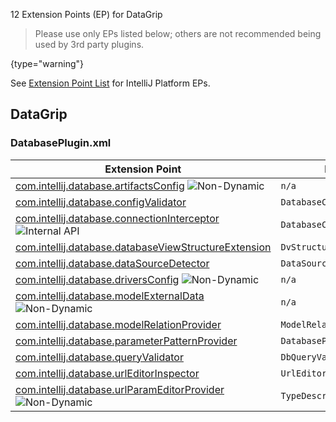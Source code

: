 [//]: # (title: DataGrip Extension Point List)

<!-- Copyright 2000-2021 JetBrains s.r.o. and other contributors. Use of this source code is governed by the Apache 2.0 license that can be found in the LICENSE file. -->

12 Extension Points (EP) for DataGrip

 > Please use only EPs listed below; others are not recommended being used by 3rd party plugins.
 >
 {type="warning"}
         
See [Extension Point List](extension_point_list.md) for IntelliJ Platform EPs.

<include src="extension_point_list.md" include-id="ep_list_legend"></include>

## DataGrip

### DatabasePlugin.xml

| Extension Point | Implementation |
|-----------------|----------------|
| [com.intellij.database.artifactsConfig](https://jb.gg/ipe?extensions=com.intellij.database.artifactsConfig) ![Non-Dynamic][non-dynamic] | `n/a` | 
| [com.intellij.database.configValidator](https://jb.gg/ipe?extensions=com.intellij.database.configValidator) | `DatabaseConfigValidator` | 
| [com.intellij.database.connectionInterceptor](https://jb.gg/ipe?extensions=com.intellij.database.connectionInterceptor) ![Internal API][internal] | `DatabaseConnectionInterceptor` |
| [com.intellij.database.databaseViewStructureExtension](https://jb.gg/ipe?extensions=com.intellij.database.databaseViewStructureExtension) | `DvStructureExtension` | 
| [com.intellij.database.dataSourceDetector](https://jb.gg/ipe?extensions=com.intellij.database.dataSourceDetector) | `DataSourceDetector` |
| [com.intellij.database.driversConfig](https://jb.gg/ipe?extensions=com.intellij.database.driversConfig) ![Non-Dynamic][non-dynamic] | `n/a` | 
| [com.intellij.database.modelExternalData](https://jb.gg/ipe?extensions=com.intellij.database.modelExternalData) ![Non-Dynamic][non-dynamic] | `n/a` |
| [com.intellij.database.modelRelationProvider](https://jb.gg/ipe?extensions=com.intellij.database.modelRelationProvider) | `ModelRelationProvider` |
| [com.intellij.database.parameterPatternProvider](https://jb.gg/ipe?extensions=com.intellij.database.parameterPatternProvider) | `DatabaseParameterPatternProvider` 
| [com.intellij.database.queryValidator](https://jb.gg/ipe?extensions=com.intellij.database.queryValidator) | `DbQueryValidator` | 
| [com.intellij.database.urlEditorInspector](https://jb.gg/ipe?extensions=com.intellij.database.urlEditorInspector) | `UrlEditorInspector` | 
| [com.intellij.database.urlParamEditorProvider](https://jb.gg/ipe?extensions=com.intellij.database.urlParamEditorProvider) ![Non-Dynamic][non-dynamic] | `TypeDescriptorFactory` |

[experimental]: https://img.shields.io/badge/-Experimental_API-red?style=flat-square
[internal]: https://img.shields.io/badge/-Internal_API-red?style=flat-square
[project-level]: https://img.shields.io/badge/-Project--Level-yellow?style=flat-square
[non-dynamic]: https://img.shields.io/badge/-Non--Dynamic-orange?style=flat-square
[deprecated]: https://img.shields.io/badge/-Deprecated-lightgrey?style=flat-square

